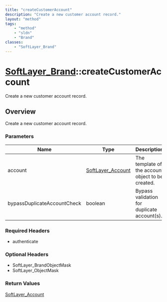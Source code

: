 ```yaml
---
title: "createCustomerAccount"
description: "Create a new customer account record."
layout: "method"
tags:
    - "method"
    - "sldn"
    - "Brand"
classes:
    - "SoftLayer_Brand"
---
```

# [SoftLayer_Brand](/reference/services/SoftLayer_Brand)::createCustomerAccount

Create a new customer account record.


## Overview 
Create a new customer account record. 

### Parameters 
|Name | Type | Description |
| --- | --- | --- |
|account| <a href='/reference/datatypes/SoftLayer_Account'>SoftLayer_Account </a>| The template of the account object to be created.|
|bypassDuplicateAccountCheck| boolean| Bypass validation for duplicate account(s).|


### Required Headers
* authenticate

### Optional Headers
* SoftLayer_BrandObjectMask
* SoftLayer_ObjectMask

### Return Values
<a href='/reference/datatypes/SoftLayer_Account'>SoftLayer_Account </a>

